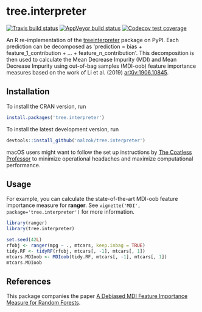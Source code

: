 # tree.interpreter
<!-- badges: start -->
[![Travis build status](https://travis-ci.org/nalzok/tree.interpreter.svg?branch=master)](https://app.travis-ci.com/nalzok/tree.interpreter)
[![AppVeyor build status](https://ci.appveyor.com/api/projects/status/github/nalzok/tree.interpreter?branch=master&svg=true)](https://ci.appveyor.com/project/nalzok/tree.interpreter)
[![Codecov test coverage](https://codecov.io/gh/nalzok/tree.interpreter/branch/master/graph/badge.svg)](https://app.codecov.io/gh/nalzok/tree.interpreter?branch=master)
<!-- badges: end -->

An R re-implementation of the [treeinterpreter][treeinterpreter] package on
PyPI. Each prediction can be decomposed as 'prediction = bias +
feature\_1\_contribution + ... + feature\_n\_contribution'. This decomposition
is then used to calculate the Mean Decrease Impurity (MDI) and Mean Decrease
Impurity using out-of-bag samples (MDI-oob) feature importance measures based
on the work of Li et al. (2019) <arXiv:1906.10845>.

## Installation

To install the CRAN version, run

```r
install.packages('tree.interpreter')
```

To install the latest development version, run

```r
devtools::install_github('nalzok/tree.interpreter')
```

macOS users might want to follow the set up instructions by [The Coatless
Professor][coatless] to minimize operational headaches and maximize
computational performance.

## Usage

For example, you can calculate the state-of-the-art MDI-oob feature importance
measure for **ranger**. See `vignette('MDI', package='tree.interpreter')` for
more information.

```r
library(ranger)
library(tree.interpreter)

set.seed(42L)
rfobj <- ranger(mpg ~ ., mtcars, keep.inbag = TRUE)
tidy.RF <- tidyRF(rfobj, mtcars[, -1], mtcars[, 1])
mtcars.MDIoob <- MDIoob(tidy.RF, mtcars[, -1], mtcars[, 1])
mtcars.MDIoob
```

## References

This package companies the paper [A Debiased MDI Feature Importance Measure for
Random Forests][debiased].


  [treeinterpreter]: https://pypi.org/project/treeinterpreter/
  [debiased]: https://arxiv.org/abs/1906.10845
  [coatless]: https://blog.thecoatlessprofessor.com/programming/cpp/r-compiler-tools-for-rcpp-on-macos/index.html
